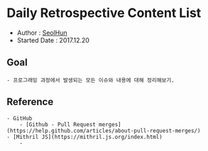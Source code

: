 # Daily Retrospective Content List
- Author : [SeolHun](https://github.com/SeolHun)
- Started Date : 2017.12.20

## Goal
	- 프로그래밍 과정에서 발생되는 모든 이슈와 내용에 대해 정리해보기.


## Reference
	- GitHub
		- [Github - Pull Request merges](https://help.github.com/articles/about-pull-request-merges/)
	- [Mithril JS](https://mithril.js.org/index.html)
		- 
